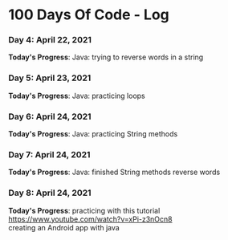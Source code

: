 # 100 Days Of Code - Log

### Day 4: April 22, 2021

**Today's Progress**: Java: trying to reverse words in a string

### Day 5: April 23, 2021

**Today's Progress**: Java: practicing loops

### Day 6: April 24, 2021

**Today's Progress**: Java: practicing String methods

### Day 7: April 24, 2021

**Today's Progress**: Java: finished String methods reverse words

### Day 8: April 24, 2021

**Today's Progress**: practicing with this tutorial  
https://www.youtube.com/watch?v=xPi-z3nOcn8  
creating an Android app with java